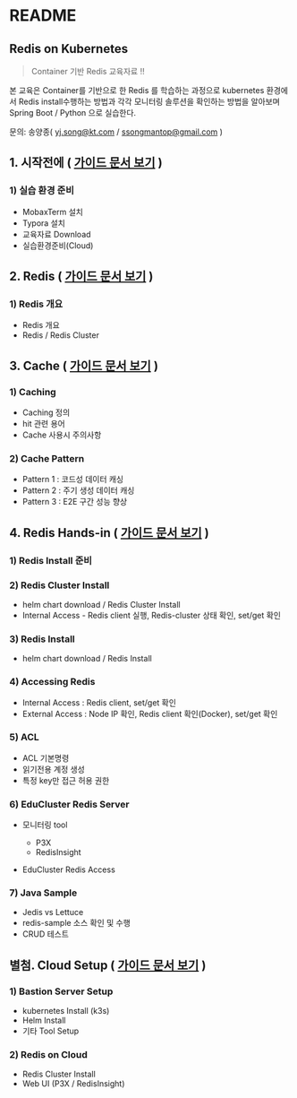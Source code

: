 # README



## Redis on Kubernetes

> Container 기반 Redis 교육자료 !!

본 교육은 Container를 기반으로 한 Redis 를 학습하는 과정으로 kubernetes 환경에서 Redis install수행하는 방법과 각각 모니터링 솔루션을 확인하는 방법을 알아보며 Spring Boot / Python 으로 실습한다.

문의: 송양종( yj.song@kt.com / ssongmantop@gmail.com )



## 1. 시작전에 ( [가이드 문서 보기](beforebegin/beforebegin.md) )

### 1) 실습 환경 준비

* MobaxTerm 설치
* Typora 설치
* 교육자료 Download
* 실습환경준비(Cloud)



## 2. Redis ( [가이드 문서 보기](redis/redis-개념.md) )

### 1) Redis 개요

* Redis 개요
* Redis / Redis Cluster





## 3. Cache ( [가이드 문서 보기](redis/redis-개념.md) )

### 1) Caching

* Caching 정의
* hit 관련 용어
* Cache 사용시 주의사항

### 2) Cache Pattern

* Pattern 1 : 코드성 데이터 캐싱
* Pattern 2 : 주기 생성 데이터 캐싱
* Pattern 3 : E2E 구간 성능 향상



## 4. Redis Hands-in ( [가이드 문서 보기](redis/redis-hands-in.md) )

### 1) Redis Install 준비

### 2) Redis Cluster Install

* helm chart download / Redis Cluster Install
* Internal Access - Redis client 실행, Redis-cluster 상태 확인, set/get 확인

### 3) Redis Install

* helm chart download / Redis Install

### 4) Accessing Redis

* Internal Access : Redis client, set/get 확인
* External Access : Node IP 확인, Redis client 확인(Docker), set/get 확인

### 5) ACL

* ACL 기본명령
* 읽기전용 계정 생성
* 특정 key만 접근 허용 권한

### 6) EduCluster Redis Server

* 모니터링 tool
  * P3X
  * RedisInsight

* EduCluster Redis Access

### 7) Java Sample

* Jedis vs Lettuce
* redis-sample 소스 확인 및 수행
* CRUD 테스트





## 별첨. Cloud Setup ( [가이드 문서 보기](cloud-setup/cloud-setup.md) )

### 1) Bastion Server Setup

* kubernetes Install (k3s)
* Helm Install
* 기타 Tool Setup

### 2) Redis on Cloud

* Redis Cluster Install
* Web UI (P3X / RedisInsight)
